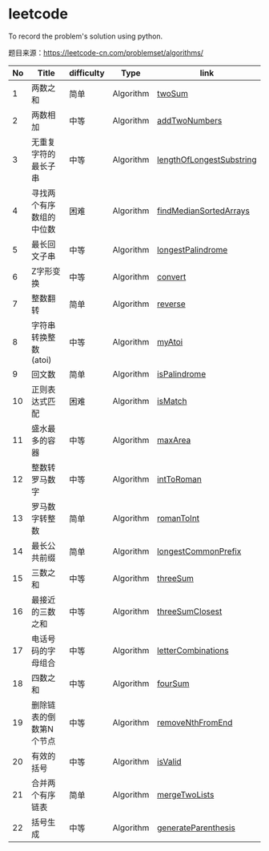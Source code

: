 # leetcode
To record the problem's solution using python.

题目来源：https://leetcode-cn.com/problemset/algorithms/

No  | Title | difficulty | Type | link
---- | ---- | ---- | ---- | ----
1 | 两数之和 | 简单 | Algorithm | [twoSum](Algorithm/twoSum/twoSum.py)
2 | 两数相加 | 中等 | Algorithm | [addTwoNumbers](Algorithm/addTwoNumbers/addTwoNumbers.py)
3 | 无重复字符的最长子串 | 中等 | Algorithm | [lengthOfLongestSubstring](Algorithm/lengthOfLongestSubstring/lengthOfLongestSubstring.py)
4 | 寻找两个有序数组的中位数 | 困难 | Algorithm | [findMedianSortedArrays](Algorithm/findMedianSortedArrays/findMedianSortedArrays.py)
5 | 最长回文子串 | 中等 | Algorithm | [longestPalindrome](Algorithm/longestPalindrome/longestPalindrome.py)
6 | Z字形变换 | 中等 | Algorithm | [convert](Algorithm/convert/convert.py)
7 | 整数翻转 | 简单 | Algorithm | [reverse](Algorithm/reverse/reverse.py)
8 | 字符串转换整数 (atoi) | 中等 | Algorithm | [myAtoi](Algorithm/myAtoi/myAtoi.py)
9 | 回文数 | 简单 | Algorithm | [isPalindrome](Algorithm/isPalindrome/isPalindrome.py)
10 | 正则表达式匹配 | 困难 | Algorithm | [isMatch](Algorithm/isMatch/isMatch.py)
11 | 盛水最多的容器 | 中等 | Algorithm | [maxArea](Algorithm/maxArea/maxArea.py)
12 | 整数转罗马数字 | 中等 | Algorithm | [intToRoman](Algorithm/intToRoman/intToRoman.py)
13 | 罗马数字转整数 | 简单 | Algorithm | [romanToInt](Algorithm/romanToInt/romanToInt.py)
14 | 最长公共前缀 | 简单 | Algorithm | [longestCommonPrefix](Algorithm/longestCommonPrefix/longestCommonPrefix.py)
15 | 三数之和 | 中等 | Algorithm | [threeSum](Algorithm/threeSum/threeSum.py)
16 | 最接近的三数之和 | 中等 | Algorithm | [threeSumClosest](Algorithm/threeSumClosest/threeSumClosest.py)
17 | 电话号码的字母组合 | 中等 | Algorithm | [letterCombinations](Algorithm/letterCombinations/letterCombinations.py)
18 | 四数之和 | 中等 | Algorithm | [fourSum](Algorithm/fourSum/fourSum.py)
19 | 删除链表的倒数第N个节点 | 中等 | Algorithm | [removeNthFromEnd](Algorithm/removeNthFromEnd/removeNthFromEnd.py)
20 | 有效的括号 | 中等 | Algorithm | [isValid](Algorithm/isValid/isValid.py)
21 | 合并两个有序链表 | 简单 | Algorithm | [mergeTwoLists](Algorithm/mergeTwoLists/mergeTwoLists.py)
22 | 括号生成 | 中等 | Algorithm | [generateParenthesis](Algorithm/generateParenthesis/generateParenthesis.py)
